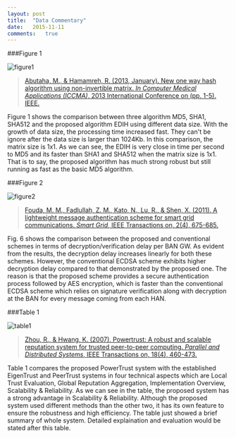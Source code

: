 ```yaml
---
layout: post
title:  "Data Commentary"
date:   2015-11-11  
comments:   true        
---
```


###Figure 1

![figure1](http://ieeexplore.ieee.org/ielx7/6493539/6506137/6506174/html/img/6506174-fig-1-large.gif)

> [Abutaha, M., & Hamamreh, R. (2013, January). New one way hash algorithm using non-invertible matrix. _In Computer Medical Applications (ICCMA)_, 2013 International Conference on (pp. 1-5). IEEE.](http://ieeexplore.ieee.org/xpl/articleDetails.jsp?arnumber=6506174&newsearch=true&queryText=new%20one%20way%20hash)

Figure 1 shows the comparison between three algorithm MD5, SHA1, SHA512 and the proposed algorithm EDIH using different data size. With the growth of data size, the processing time increased fast. They can't be ignore after the data size is larger than 1024Kb. In this comparison, the matrix size is 1x1. As we can see, the EDIH is very close in time per second to MD5 and its faster than SHA1 and SHA512 when the matrix size is 1x1. That is to say, the proposed algorithm has much strong robust but still running as fast as the basic MD5 algorithm.


###Figure 2

![figure2](http://ieeexplore.ieee.org/ielx5/5165411/6084801/5983424/html/img/5983424-fig-6-large.gif)

> [Fouda, M. M., Fadlullah, Z. M., Kato, N., Lu, R., & Shen, X. (2011). A lightweight message authentication scheme for smart grid communications. _Smart Grid_, IEEE Transactions on, 2(4), 675-685.](http://ieeexplore.ieee.org/xpl/articleDetails.jsp?arnumber=5983424&queryText=a%20lightweight%20message&newsearch=true)

Fig. 6 shows the comparison between the proposed and conventional schemes in terms of decryption/verification delay per BAN GW. As evident from the results, the decryption delay increases linearly for both these schemes. However, the conventional ECDSA scheme exhibits higher decryption delay compared to that demonstrated by the proposed one. The reason is that the proposed scheme provides a secure authentication process followed by AES encryption, which is faster than the conventional ECDSA scheme which relies on signature verification along with decryption at the BAN for every message coming from each HAN.


###Table 1

![table1](https://pic.honeyhaw.com/images/picture1.png)

> [Zhou, R., & Hwang, K. (2007). Powertrust: A robust and scalable reputation system for trusted peer-to-peer computing. _Parallel and Distributed Systems_, IEEE Transactions on, 18(4), 460-473.](http://ieeexplore.ieee.org/xpl/articleDetails.jsp?arnumber=4118688&newsearch=true&queryText=powertrust)

Table 1 compares the proposed PowerTrust system with the established EigenTrust and PeerTrust systems in four technical aspects which are Local Trust Evaluation, Global Reputation Aggregation, Implementation Overview, Scalability & Reliability. As we can see in the table, the proposed system has a strong advantage in Scalability & Reliability. Although the proposed system used different methods than the other two, it has its own feature to ensure the robustness and high efficiency. The table just showed a brief summary of whole system. Detailed explaination and evaluation would be stated after this table.

